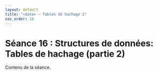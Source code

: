 ```yaml
---
layout: default
title: "<date> - Tables de hachage 2"
nav_order: 16
---
```


# Séance 16 : Structures de données: Tables de hachage (partie 2)

Contenu de la séance.
